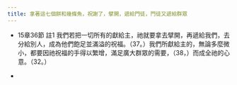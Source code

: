 ```yaml
---
title: 拿著這七個餅和幾條魚，祝謝了，擘開，遞給門徒，門徒又遞給群眾
---
```


- 15章36節 註1
我們若把一切所有的獻給主，祂就要拿去擘開，再遞給我們，去分給別人，成為他們飽足並滿溢的祝福。（37。）我們所獻給主的，無論多麼微小，都要因祂祝福的手得以繁增，滿足廣大群眾的需要，（38，）而成全祂的心意。（32。）

- 
